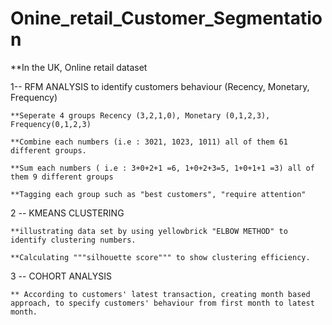 # Onine_retail_Customer_Segmentation


**In the UK, Online retail dataset

1-- RFM ANALYSIS to identify customers behaviour (Recency, Monetary, Frequency)

    **Seperate 4 groups Recency (3,2,1,0), Monetary (0,1,2,3), Frequency(0,1,2,3)

    **Combine each numbers (i.e : 3021, 1023, 1011) all of them 61 different groups.

    **Sum each numbers ( i.e : 3+0+2+1 =6, 1+0+2+3=5, 1+0+1+1 =3) all of them 9 different groups 

    **Tagging each group such as "best customers", "require attention"
    
2 -- KMEANS CLUSTERING
    
    **illustrating data set by using yellowbrick "ELBOW METHOD" to identify clustering numbers.
    
    **Calculating """silhouette score""" to show clustering efficiency.

3 -- COHORT ANALYSIS
    
    ** According to customers' latest transaction, creating month based approach, to specify customers' behaviour from first month to latest month.
    
